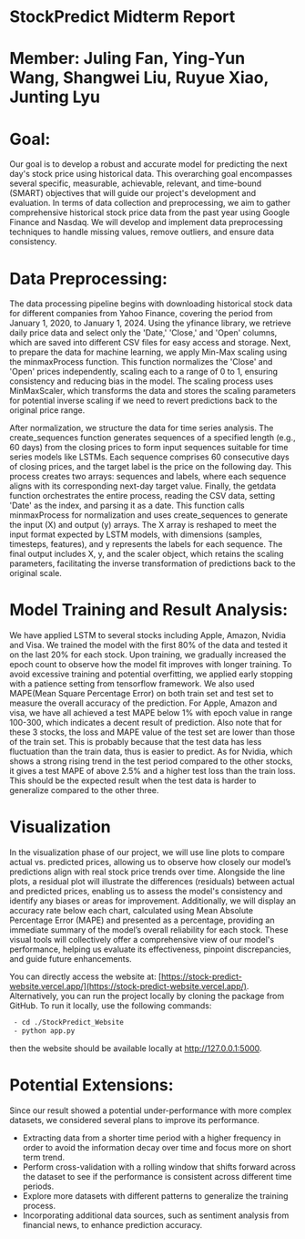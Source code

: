 # StockPredict Midterm Report

# Member: Juling Fan, Ying-Yun Wang, Shangwei Liu, Ruyue Xiao, Junting Lyu

# Goal: 
Our goal is to develop a robust and accurate model for predicting the next day's stock price using historical data. This overarching goal encompasses several specific, measurable, achievable, relevant, and time-bound (SMART) objectives that will guide our project's development and evaluation. In terms of data collection and preprocessing, we aim to gather comprehensive historical stock price data from the past year using Google Finance and Nasdaq. We will develop and implement data preprocessing techniques to handle missing values, remove outliers, and ensure data consistency.

# Data Preprocessing: 
The data processing pipeline begins with downloading historical stock data for different companies from Yahoo Finance, covering the period from January 1, 2020, to January 1, 2024. Using the yfinance library, we retrieve daily price data and select only the 'Date,' 'Close,' and 'Open' columns, which are saved into different CSV files for easy access and storage. Next, to prepare the data for machine learning, we apply Min-Max scaling using the minmaxProcess function. This function normalizes the 'Close' and 'Open' prices independently, scaling each to a range of 0 to 1, ensuring consistency and reducing bias in the model. The scaling process uses MinMaxScaler, which transforms the data and stores the scaling parameters for potential inverse scaling if we need to revert predictions back to the original price range.

After normalization, we structure the data for time series analysis. The create_sequences function generates sequences of a specified length (e.g., 60 days) from the closing prices to form input sequences suitable for time series models like LSTMs. Each sequence comprises 60 consecutive days of closing prices, and the target label is the price on the following day. This process creates two arrays: sequences and labels, where each sequence aligns with its corresponding next-day target value. Finally, the getdata function orchestrates the entire process, reading the CSV data, setting 'Date' as the index, and parsing it as a date. This function calls minmaxProcess for normalization and uses create_sequences to generate the input (X) and output (y) arrays. The X array is reshaped to meet the input format expected by LSTM models, with dimensions (samples, timesteps, features), and y represents the labels for each sequence. The final output includes X, y, and the scaler object, which retains the scaling parameters, facilitating the inverse transformation of predictions back to the original scale.

# Model Training and Result Analysis:
We have applied LSTM to several stocks including Apple, Amazon, Nvidia and Visa. We trained the model with the first 80% of the data and tested it on the last 20% for each stock.
Upon training, we gradually increased the epoch count to observe how the model fit improves with longer training. To avoid excessive training and potential overfitting, we applied early stopping with a patience setting from tensorflow framework.
We also used MAPE(Mean Square Percentage Error) on both train set and test set to measure the overall accuracy of the prediction. For Apple, Amazon and visa, we have all achieved a test MAPE below 1% with epoch value in range 100-300, which indicates a decent result of prediction.
Also note that for these 3 stocks, the loss and MAPE value of the test set are lower than those of the train set. This is probably because that the test data has less fluctuation than the train data, thus is easier to predict.
As for Nvidia, which shows a strong rising trend in the test period compared to the other stocks, it gives a test MAPE of above 2.5% and a higher test loss than the train loss. This should be the expected result when the test data is harder to generalize compared to the other three.


# Visualization

In the visualization phase of our project, we will use line plots to compare actual vs. predicted prices, allowing us to observe how closely our model’s predictions align with real stock price trends over time. Alongside the line plots, a residual plot will illustrate the differences (residuals) between actual and predicted prices, enabling us to assess the model's consistency and identify any biases or areas for improvement. Additionally, we will display an accuracy rate below each chart, calculated using Mean Absolute Percentage Error (MAPE) and presented as a percentage, providing an immediate summary of the model’s overall reliability for each stock. These visual tools will collectively offer a comprehensive view of our model's performance, helping us evaluate its effectiveness, pinpoint discrepancies, and guide future enhancements.

You can directly access the website at: [https://stock-predict-website.vercel.app/](https://stock-predict-website.vercel.app/). Alternatively, you can run the project locally by cloning the package from GitHub. To run it locally, use the following commands:

```bash
 - cd ./StockPredict_Website
 - python app.py
```
then the website should be available locally at http://127.0.0.1:5000.


# Potential Extensions: 
Since our result showed a potential under-performance with more complex datasets, we considered several plans to improve its performance.

- Extracting data from a shorter time period with a higher frequency in order to avoid the information decay over time and focus more on short term trend.
- Perform cross-validation with a rolling window that shifts forward across the dataset to see if the performance is consistent across different time periods.
- Explore more datasets with different patterns to generalize the training process.
- Incorporating additional data sources, such as sentiment analysis from financial news, to enhance prediction accuracy.

